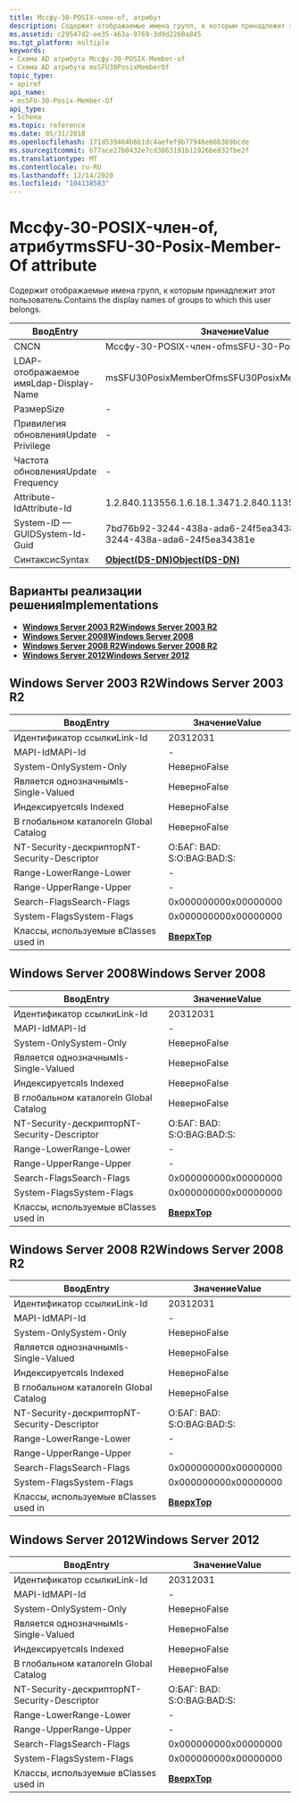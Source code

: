 ```yaml
---
title: Мссфу-30-POSIX-член-of, атрибут
description: Содержит отображаемые имена групп, к которым принадлежит этот пользователь.
ms.assetid: c29547d2-ee35-463a-9769-3d9d2260a845
ms.tgt_platform: multiple
keywords:
- Схема AD атрибута Мссфу-30-POSIX-Member-of
- Схема AD атрибута msSFU30PosixMemberOf
topic_type:
- apiref
api_name:
- msSFU-30-Posix-Member-Of
api_type:
- Schema
ms.topic: reference
ms.date: 05/31/2018
ms.openlocfilehash: 171d539464b6b1dc4aefef9b77946e66b369bcde
ms.sourcegitcommit: b77ace27b0432e7cd3863191b11926be032fbe2f
ms.translationtype: MT
ms.contentlocale: ru-RU
ms.lasthandoff: 12/14/2020
ms.locfileid: "104138583"
---
```

# <a name="mssfu-30-posix-member-of-attribute"></a><span data-ttu-id="acdd2-105">Мссфу-30-POSIX-член-of, атрибут</span><span class="sxs-lookup"><span data-stu-id="acdd2-105">msSFU-30-Posix-Member-Of attribute</span></span>

<span data-ttu-id="acdd2-106">Содержит отображаемые имена групп, к которым принадлежит этот пользователь.</span><span class="sxs-lookup"><span data-stu-id="acdd2-106">Contains the display names of groups to which this user belongs.</span></span>



| <span data-ttu-id="acdd2-107">Ввод</span><span class="sxs-lookup"><span data-stu-id="acdd2-107">Entry</span></span> | <span data-ttu-id="acdd2-108">Значение</span><span class="sxs-lookup"><span data-stu-id="acdd2-108">Value</span></span> |
|-------------------|-----------------------------------------|
| <span data-ttu-id="acdd2-109">CN</span><span class="sxs-lookup"><span data-stu-id="acdd2-109">CN</span></span>                | <span data-ttu-id="acdd2-110">Мссфу-30-POSIX-член-of</span><span class="sxs-lookup"><span data-stu-id="acdd2-110">msSFU-30-Posix-Member-Of</span></span>                |
| <span data-ttu-id="acdd2-111">LDAP-отображаемое имя</span><span class="sxs-lookup"><span data-stu-id="acdd2-111">Ldap-Display-Name</span></span> | <span data-ttu-id="acdd2-112">msSFU30PosixMemberOf</span><span class="sxs-lookup"><span data-stu-id="acdd2-112">msSFU30PosixMemberOf</span></span>                    |
| <span data-ttu-id="acdd2-113">Размер</span><span class="sxs-lookup"><span data-stu-id="acdd2-113">Size</span></span>              | \-                                      |
| <span data-ttu-id="acdd2-114">Привилегия обновления</span><span class="sxs-lookup"><span data-stu-id="acdd2-114">Update Privilege</span></span>  | \-                                      |
| <span data-ttu-id="acdd2-115">Частота обновления</span><span class="sxs-lookup"><span data-stu-id="acdd2-115">Update Frequency</span></span>  | \-                                      |
| <span data-ttu-id="acdd2-116">Attribute-Id</span><span class="sxs-lookup"><span data-stu-id="acdd2-116">Attribute-Id</span></span>      | <span data-ttu-id="acdd2-117">1.2.840.113556.1.6.18.1.347</span><span class="sxs-lookup"><span data-stu-id="acdd2-117">1.2.840.113556.1.6.18.1.347</span></span>             |
| <span data-ttu-id="acdd2-118">System-ID — GUID</span><span class="sxs-lookup"><span data-stu-id="acdd2-118">System-Id-Guid</span></span>    | <span data-ttu-id="acdd2-119">7bd76b92-3244-438a-ada6-24f5ea34381e</span><span class="sxs-lookup"><span data-stu-id="acdd2-119">7bd76b92-3244-438a-ada6-24f5ea34381e</span></span>    |
| <span data-ttu-id="acdd2-120">Синтаксис</span><span class="sxs-lookup"><span data-stu-id="acdd2-120">Syntax</span></span>            | [<span data-ttu-id="acdd2-121">**Object(DS-DN)**</span><span class="sxs-lookup"><span data-stu-id="acdd2-121">**Object(DS-DN)**</span></span>](s-object-ds-dn.md) |



## <a name="implementations"></a><span data-ttu-id="acdd2-122">Варианты реализации решения</span><span class="sxs-lookup"><span data-stu-id="acdd2-122">Implementations</span></span>

-   [<span data-ttu-id="acdd2-123">**Windows Server 2003 R2**</span><span class="sxs-lookup"><span data-stu-id="acdd2-123">**Windows Server 2003 R2**</span></span>](#windows-server-2003-r2)
-   [<span data-ttu-id="acdd2-124">**Windows Server 2008**</span><span class="sxs-lookup"><span data-stu-id="acdd2-124">**Windows Server 2008**</span></span>](#windows-server-2008)
-   [<span data-ttu-id="acdd2-125">**Windows Server 2008 R2**</span><span class="sxs-lookup"><span data-stu-id="acdd2-125">**Windows Server 2008 R2**</span></span>](#windows-server-2008-r2)
-   [<span data-ttu-id="acdd2-126">**Windows Server 2012**</span><span class="sxs-lookup"><span data-stu-id="acdd2-126">**Windows Server 2012**</span></span>](#windows-server-2012)

## <a name="windows-server-2003-r2"></a><span data-ttu-id="acdd2-127">Windows Server 2003 R2</span><span class="sxs-lookup"><span data-stu-id="acdd2-127">Windows Server 2003 R2</span></span>



| <span data-ttu-id="acdd2-128">Ввод</span><span class="sxs-lookup"><span data-stu-id="acdd2-128">Entry</span></span> | <span data-ttu-id="acdd2-129">Значение</span><span class="sxs-lookup"><span data-stu-id="acdd2-129">Value</span></span> |
|------------------------|---------------------------------|
| <span data-ttu-id="acdd2-130">Идентификатор ссылки</span><span class="sxs-lookup"><span data-stu-id="acdd2-130">Link-Id</span></span>                | <span data-ttu-id="acdd2-131">2031</span><span class="sxs-lookup"><span data-stu-id="acdd2-131">2031</span></span>                            |
| <span data-ttu-id="acdd2-132">MAPI-Id</span><span class="sxs-lookup"><span data-stu-id="acdd2-132">MAPI-Id</span></span>                | \-                              |
| <span data-ttu-id="acdd2-133">System-Only</span><span class="sxs-lookup"><span data-stu-id="acdd2-133">System-Only</span></span>            | <span data-ttu-id="acdd2-134">Неверно</span><span class="sxs-lookup"><span data-stu-id="acdd2-134">False</span></span>                           |
| <span data-ttu-id="acdd2-135">Является однозначным</span><span class="sxs-lookup"><span data-stu-id="acdd2-135">Is-Single-Valued</span></span>       | <span data-ttu-id="acdd2-136">Неверно</span><span class="sxs-lookup"><span data-stu-id="acdd2-136">False</span></span>                           |
| <span data-ttu-id="acdd2-137">Индексируется</span><span class="sxs-lookup"><span data-stu-id="acdd2-137">Is Indexed</span></span>             | <span data-ttu-id="acdd2-138">Неверно</span><span class="sxs-lookup"><span data-stu-id="acdd2-138">False</span></span>                           |
| <span data-ttu-id="acdd2-139">В глобальном каталоге</span><span class="sxs-lookup"><span data-stu-id="acdd2-139">In Global Catalog</span></span>      | <span data-ttu-id="acdd2-140">Неверно</span><span class="sxs-lookup"><span data-stu-id="acdd2-140">False</span></span>                           |
| <span data-ttu-id="acdd2-141">NT-Security-дескриптор</span><span class="sxs-lookup"><span data-stu-id="acdd2-141">NT-Security-Descriptor</span></span> | <span data-ttu-id="acdd2-142">О:БАГ: BAD: S:</span><span class="sxs-lookup"><span data-stu-id="acdd2-142">O:BAG:BAD:S:</span></span>                    |
| <span data-ttu-id="acdd2-143">Range-Lower</span><span class="sxs-lookup"><span data-stu-id="acdd2-143">Range-Lower</span></span>            | \-                              |
| <span data-ttu-id="acdd2-144">Range-Upper</span><span class="sxs-lookup"><span data-stu-id="acdd2-144">Range-Upper</span></span>            | \-                              |
| <span data-ttu-id="acdd2-145">Search-Flags</span><span class="sxs-lookup"><span data-stu-id="acdd2-145">Search-Flags</span></span>           | <span data-ttu-id="acdd2-146">0x00000000</span><span class="sxs-lookup"><span data-stu-id="acdd2-146">0x00000000</span></span>                      |
| <span data-ttu-id="acdd2-147">System-Flags</span><span class="sxs-lookup"><span data-stu-id="acdd2-147">System-Flags</span></span>           | <span data-ttu-id="acdd2-148">0x00000000</span><span class="sxs-lookup"><span data-stu-id="acdd2-148">0x00000000</span></span>                      |
| <span data-ttu-id="acdd2-149">Классы, используемые в</span><span class="sxs-lookup"><span data-stu-id="acdd2-149">Classes used in</span></span>        | [<span data-ttu-id="acdd2-150">**Вверх**</span><span class="sxs-lookup"><span data-stu-id="acdd2-150">**Top**</span></span>](c-top.md)<br/> |



## <a name="windows-server-2008"></a><span data-ttu-id="acdd2-151">Windows Server 2008</span><span class="sxs-lookup"><span data-stu-id="acdd2-151">Windows Server 2008</span></span>



| <span data-ttu-id="acdd2-152">Ввод</span><span class="sxs-lookup"><span data-stu-id="acdd2-152">Entry</span></span> | <span data-ttu-id="acdd2-153">Значение</span><span class="sxs-lookup"><span data-stu-id="acdd2-153">Value</span></span> |
|------------------------|---------------------------------|
| <span data-ttu-id="acdd2-154">Идентификатор ссылки</span><span class="sxs-lookup"><span data-stu-id="acdd2-154">Link-Id</span></span>                | <span data-ttu-id="acdd2-155">2031</span><span class="sxs-lookup"><span data-stu-id="acdd2-155">2031</span></span>                            |
| <span data-ttu-id="acdd2-156">MAPI-Id</span><span class="sxs-lookup"><span data-stu-id="acdd2-156">MAPI-Id</span></span>                | \-                              |
| <span data-ttu-id="acdd2-157">System-Only</span><span class="sxs-lookup"><span data-stu-id="acdd2-157">System-Only</span></span>            | <span data-ttu-id="acdd2-158">Неверно</span><span class="sxs-lookup"><span data-stu-id="acdd2-158">False</span></span>                           |
| <span data-ttu-id="acdd2-159">Является однозначным</span><span class="sxs-lookup"><span data-stu-id="acdd2-159">Is-Single-Valued</span></span>       | <span data-ttu-id="acdd2-160">Неверно</span><span class="sxs-lookup"><span data-stu-id="acdd2-160">False</span></span>                           |
| <span data-ttu-id="acdd2-161">Индексируется</span><span class="sxs-lookup"><span data-stu-id="acdd2-161">Is Indexed</span></span>             | <span data-ttu-id="acdd2-162">Неверно</span><span class="sxs-lookup"><span data-stu-id="acdd2-162">False</span></span>                           |
| <span data-ttu-id="acdd2-163">В глобальном каталоге</span><span class="sxs-lookup"><span data-stu-id="acdd2-163">In Global Catalog</span></span>      | <span data-ttu-id="acdd2-164">Неверно</span><span class="sxs-lookup"><span data-stu-id="acdd2-164">False</span></span>                           |
| <span data-ttu-id="acdd2-165">NT-Security-дескриптор</span><span class="sxs-lookup"><span data-stu-id="acdd2-165">NT-Security-Descriptor</span></span> | <span data-ttu-id="acdd2-166">О:БАГ: BAD: S:</span><span class="sxs-lookup"><span data-stu-id="acdd2-166">O:BAG:BAD:S:</span></span>                    |
| <span data-ttu-id="acdd2-167">Range-Lower</span><span class="sxs-lookup"><span data-stu-id="acdd2-167">Range-Lower</span></span>            | \-                              |
| <span data-ttu-id="acdd2-168">Range-Upper</span><span class="sxs-lookup"><span data-stu-id="acdd2-168">Range-Upper</span></span>            | \-                              |
| <span data-ttu-id="acdd2-169">Search-Flags</span><span class="sxs-lookup"><span data-stu-id="acdd2-169">Search-Flags</span></span>           | <span data-ttu-id="acdd2-170">0x00000000</span><span class="sxs-lookup"><span data-stu-id="acdd2-170">0x00000000</span></span>                      |
| <span data-ttu-id="acdd2-171">System-Flags</span><span class="sxs-lookup"><span data-stu-id="acdd2-171">System-Flags</span></span>           | <span data-ttu-id="acdd2-172">0x00000000</span><span class="sxs-lookup"><span data-stu-id="acdd2-172">0x00000000</span></span>                      |
| <span data-ttu-id="acdd2-173">Классы, используемые в</span><span class="sxs-lookup"><span data-stu-id="acdd2-173">Classes used in</span></span>        | [<span data-ttu-id="acdd2-174">**Вверх**</span><span class="sxs-lookup"><span data-stu-id="acdd2-174">**Top**</span></span>](c-top.md)<br/> |



## <a name="windows-server-2008-r2"></a><span data-ttu-id="acdd2-175">Windows Server 2008 R2</span><span class="sxs-lookup"><span data-stu-id="acdd2-175">Windows Server 2008 R2</span></span>



| <span data-ttu-id="acdd2-176">Ввод</span><span class="sxs-lookup"><span data-stu-id="acdd2-176">Entry</span></span> | <span data-ttu-id="acdd2-177">Значение</span><span class="sxs-lookup"><span data-stu-id="acdd2-177">Value</span></span> |
|------------------------|---------------------------------|
| <span data-ttu-id="acdd2-178">Идентификатор ссылки</span><span class="sxs-lookup"><span data-stu-id="acdd2-178">Link-Id</span></span>                | <span data-ttu-id="acdd2-179">2031</span><span class="sxs-lookup"><span data-stu-id="acdd2-179">2031</span></span>                            |
| <span data-ttu-id="acdd2-180">MAPI-Id</span><span class="sxs-lookup"><span data-stu-id="acdd2-180">MAPI-Id</span></span>                | \-                              |
| <span data-ttu-id="acdd2-181">System-Only</span><span class="sxs-lookup"><span data-stu-id="acdd2-181">System-Only</span></span>            | <span data-ttu-id="acdd2-182">Неверно</span><span class="sxs-lookup"><span data-stu-id="acdd2-182">False</span></span>                           |
| <span data-ttu-id="acdd2-183">Является однозначным</span><span class="sxs-lookup"><span data-stu-id="acdd2-183">Is-Single-Valued</span></span>       | <span data-ttu-id="acdd2-184">Неверно</span><span class="sxs-lookup"><span data-stu-id="acdd2-184">False</span></span>                           |
| <span data-ttu-id="acdd2-185">Индексируется</span><span class="sxs-lookup"><span data-stu-id="acdd2-185">Is Indexed</span></span>             | <span data-ttu-id="acdd2-186">Неверно</span><span class="sxs-lookup"><span data-stu-id="acdd2-186">False</span></span>                           |
| <span data-ttu-id="acdd2-187">В глобальном каталоге</span><span class="sxs-lookup"><span data-stu-id="acdd2-187">In Global Catalog</span></span>      | <span data-ttu-id="acdd2-188">Неверно</span><span class="sxs-lookup"><span data-stu-id="acdd2-188">False</span></span>                           |
| <span data-ttu-id="acdd2-189">NT-Security-дескриптор</span><span class="sxs-lookup"><span data-stu-id="acdd2-189">NT-Security-Descriptor</span></span> | <span data-ttu-id="acdd2-190">О:БАГ: BAD: S:</span><span class="sxs-lookup"><span data-stu-id="acdd2-190">O:BAG:BAD:S:</span></span>                    |
| <span data-ttu-id="acdd2-191">Range-Lower</span><span class="sxs-lookup"><span data-stu-id="acdd2-191">Range-Lower</span></span>            | \-                              |
| <span data-ttu-id="acdd2-192">Range-Upper</span><span class="sxs-lookup"><span data-stu-id="acdd2-192">Range-Upper</span></span>            | \-                              |
| <span data-ttu-id="acdd2-193">Search-Flags</span><span class="sxs-lookup"><span data-stu-id="acdd2-193">Search-Flags</span></span>           | <span data-ttu-id="acdd2-194">0x00000000</span><span class="sxs-lookup"><span data-stu-id="acdd2-194">0x00000000</span></span>                      |
| <span data-ttu-id="acdd2-195">System-Flags</span><span class="sxs-lookup"><span data-stu-id="acdd2-195">System-Flags</span></span>           | <span data-ttu-id="acdd2-196">0x00000000</span><span class="sxs-lookup"><span data-stu-id="acdd2-196">0x00000000</span></span>                      |
| <span data-ttu-id="acdd2-197">Классы, используемые в</span><span class="sxs-lookup"><span data-stu-id="acdd2-197">Classes used in</span></span>        | [<span data-ttu-id="acdd2-198">**Вверх**</span><span class="sxs-lookup"><span data-stu-id="acdd2-198">**Top**</span></span>](c-top.md)<br/> |



## <a name="windows-server-2012"></a><span data-ttu-id="acdd2-199">Windows Server 2012</span><span class="sxs-lookup"><span data-stu-id="acdd2-199">Windows Server 2012</span></span>



| <span data-ttu-id="acdd2-200">Ввод</span><span class="sxs-lookup"><span data-stu-id="acdd2-200">Entry</span></span> | <span data-ttu-id="acdd2-201">Значение</span><span class="sxs-lookup"><span data-stu-id="acdd2-201">Value</span></span> |
|------------------------|---------------------------------|
| <span data-ttu-id="acdd2-202">Идентификатор ссылки</span><span class="sxs-lookup"><span data-stu-id="acdd2-202">Link-Id</span></span>                | <span data-ttu-id="acdd2-203">2031</span><span class="sxs-lookup"><span data-stu-id="acdd2-203">2031</span></span>                            |
| <span data-ttu-id="acdd2-204">MAPI-Id</span><span class="sxs-lookup"><span data-stu-id="acdd2-204">MAPI-Id</span></span>                | \-                              |
| <span data-ttu-id="acdd2-205">System-Only</span><span class="sxs-lookup"><span data-stu-id="acdd2-205">System-Only</span></span>            | <span data-ttu-id="acdd2-206">Неверно</span><span class="sxs-lookup"><span data-stu-id="acdd2-206">False</span></span>                           |
| <span data-ttu-id="acdd2-207">Является однозначным</span><span class="sxs-lookup"><span data-stu-id="acdd2-207">Is-Single-Valued</span></span>       | <span data-ttu-id="acdd2-208">Неверно</span><span class="sxs-lookup"><span data-stu-id="acdd2-208">False</span></span>                           |
| <span data-ttu-id="acdd2-209">Индексируется</span><span class="sxs-lookup"><span data-stu-id="acdd2-209">Is Indexed</span></span>             | <span data-ttu-id="acdd2-210">Неверно</span><span class="sxs-lookup"><span data-stu-id="acdd2-210">False</span></span>                           |
| <span data-ttu-id="acdd2-211">В глобальном каталоге</span><span class="sxs-lookup"><span data-stu-id="acdd2-211">In Global Catalog</span></span>      | <span data-ttu-id="acdd2-212">Неверно</span><span class="sxs-lookup"><span data-stu-id="acdd2-212">False</span></span>                           |
| <span data-ttu-id="acdd2-213">NT-Security-дескриптор</span><span class="sxs-lookup"><span data-stu-id="acdd2-213">NT-Security-Descriptor</span></span> | <span data-ttu-id="acdd2-214">О:БАГ: BAD: S:</span><span class="sxs-lookup"><span data-stu-id="acdd2-214">O:BAG:BAD:S:</span></span>                    |
| <span data-ttu-id="acdd2-215">Range-Lower</span><span class="sxs-lookup"><span data-stu-id="acdd2-215">Range-Lower</span></span>            | \-                              |
| <span data-ttu-id="acdd2-216">Range-Upper</span><span class="sxs-lookup"><span data-stu-id="acdd2-216">Range-Upper</span></span>            | \-                              |
| <span data-ttu-id="acdd2-217">Search-Flags</span><span class="sxs-lookup"><span data-stu-id="acdd2-217">Search-Flags</span></span>           | <span data-ttu-id="acdd2-218">0x00000000</span><span class="sxs-lookup"><span data-stu-id="acdd2-218">0x00000000</span></span>                      |
| <span data-ttu-id="acdd2-219">System-Flags</span><span class="sxs-lookup"><span data-stu-id="acdd2-219">System-Flags</span></span>           | <span data-ttu-id="acdd2-220">0x00000000</span><span class="sxs-lookup"><span data-stu-id="acdd2-220">0x00000000</span></span>                      |
| <span data-ttu-id="acdd2-221">Классы, используемые в</span><span class="sxs-lookup"><span data-stu-id="acdd2-221">Classes used in</span></span>        | [<span data-ttu-id="acdd2-222">**Вверх**</span><span class="sxs-lookup"><span data-stu-id="acdd2-222">**Top**</span></span>](c-top.md)<br/> |



 

 





